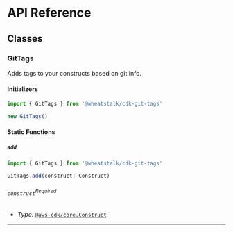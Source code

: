 # API Reference <a name="API Reference"></a>



## Classes <a name="Classes"></a>

### GitTags <a name="@wheatstalk/cdk-git-tags.GitTags"></a>

Adds tags to your constructs based on git info.

#### Initializers <a name="@wheatstalk/cdk-git-tags.GitTags.Initializer"></a>

```typescript
import { GitTags } from '@wheatstalk/cdk-git-tags'

new GitTags()
```


#### Static Functions <a name="Static Functions"></a>

##### `add` <a name="@wheatstalk/cdk-git-tags.GitTags.add"></a>

```typescript
import { GitTags } from '@wheatstalk/cdk-git-tags'

GitTags.add(construct: Construct)
```

###### `construct`<sup>Required</sup> <a name="@wheatstalk/cdk-git-tags.GitTags.parameter.construct"></a>

- *Type:* [`@aws-cdk/core.Construct`](#@aws-cdk/core.Construct)

---




